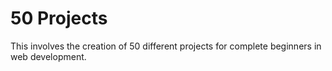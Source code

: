 # 50 Projects

This involves the creation of 50 different projects for complete beginners in web development.
